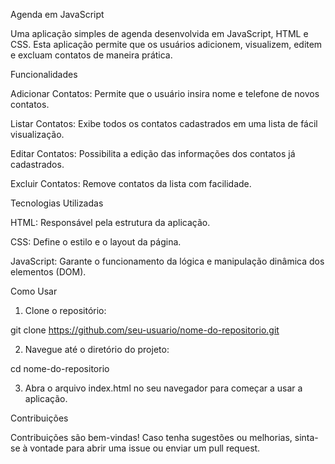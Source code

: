 Agenda em JavaScript

Uma aplicação simples de agenda desenvolvida em JavaScript, HTML e CSS. Esta aplicação permite que os usuários adicionem, visualizem, editem e excluam contatos de maneira prática.

Funcionalidades

Adicionar Contatos: Permite que o usuário insira nome e telefone de novos contatos.

Listar Contatos: Exibe todos os contatos cadastrados em uma lista de fácil visualização.

Editar Contatos: Possibilita a edição das informações dos contatos já cadastrados.

Excluir Contatos: Remove contatos da lista com facilidade.


Tecnologias Utilizadas

HTML: Responsável pela estrutura da aplicação.

CSS: Define o estilo e o layout da página.

JavaScript: Garante o funcionamento da lógica e manipulação dinâmica dos elementos (DOM).


Como Usar

1. Clone o repositório:

git clone https://github.com/seu-usuario/nome-do-repositorio.git


2. Navegue até o diretório do projeto:

cd nome-do-repositorio


3. Abra o arquivo index.html no seu navegador para começar a usar a aplicação.



Contribuições

Contribuições são bem-vindas! Caso tenha sugestões ou melhorias, sinta-se à vontade para abrir uma issue ou enviar um pull request.

